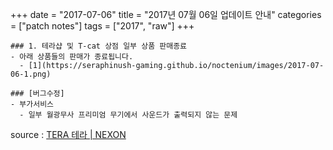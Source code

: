 +++
date = "2017-07-06"
title = "2017년 07월 06일 업데이트 안내"
categories = ["patch notes"]
tags = ["2017", "raw"]
+++

```
### 1. 테라샵 및 T-cat 상점 일부 상품 판매종료
- 아래 상품들의 판매가 종료됩니다.
  - [1](https://seraphinush-gaming.github.io/noctenium/images/2017-07-06-1.png)

### [버그수정]
- 부가서비스
  - 일부 월광무사 프리미엄 무기에서 사운드가 출력되지 않는 문제
```

source : [TERA 테라 | NEXON](http://tera.nexon.com/news/update/view.aspx?n4articlesn=285)
